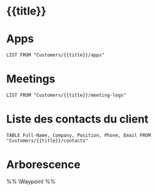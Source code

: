 # {{title}}

# Apps
```dataview
LIST FROM "Customers/{{title}}/apps"
```


# Meetings
```dataview
LIST FROM "Customers/{{title}}/meeting-logs"
```


# Liste des contacts du client

```dataview
TABLE Full-Name, Company, Position, Phone, Email FROM 
"Customers/{{title}}/contacts"
```



# Arborescence
%% \Waypoint %%


